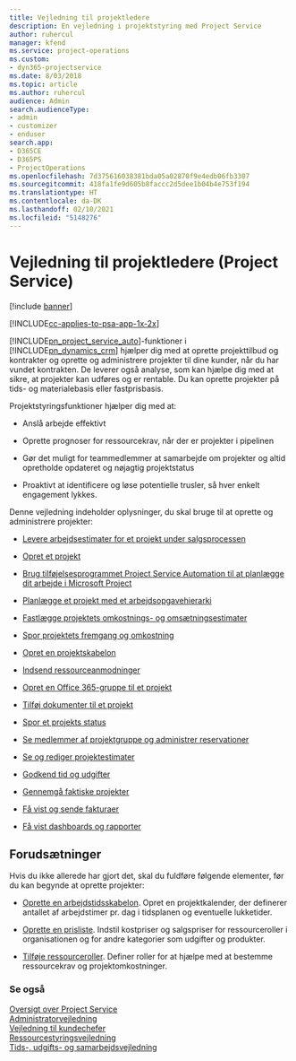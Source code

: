 ```yaml
---
title: Vejledning til projektledere
description: En vejledning i projektstyring med Project Service
author: ruhercul
manager: kfend
ms.service: project-operations
ms.custom:
- dyn365-projectservice
ms.date: 8/03/2018
ms.topic: article
ms.author: ruhercul
audience: Admin
search.audienceType:
- admin
- customizer
- enduser
search.app:
- D365CE
- D365PS
- ProjectOperations
ms.openlocfilehash: 7d375616038381bda05a02870f9e4edb06fb3307
ms.sourcegitcommit: 418fa1fe9d605b8faccc2d5dee1b04b4e753f194
ms.translationtype: HT
ms.contentlocale: da-DK
ms.lasthandoff: 02/10/2021
ms.locfileid: "5148276"
---
```

# <a name="project-manager-guide-project-service"></a>Vejledning til projektledere (Project Service)

[!include [banner](../includes/psa-now-project-operations.md)]

[!INCLUDE[cc-applies-to-psa-app-1x-2x](../includes/cc-applies-to-psa-app-1x-2x.md)]

[!INCLUDE[pn_project_service_auto](../includes/pn-project-service-auto.md)]-funktioner i [!INCLUDE[pn_dynamics_crm](../includes/pn-dynamics-crm.md)] hjælper dig med at oprette projekttilbud og kontrakter og oprette og administrere projekter til dine kunder, når du har vundet kontrakten. De leverer også analyse, som kan hjælpe dig med at sikre, at projekter kan udføres og er rentable. Du kan oprette projekter på tids- og materialebasis eller fastprisbasis.  
  
 Projektstyringsfunktioner hjælper dig med at:  
  
-   Anslå arbejde effektivt  
  
-   Oprette prognoser for ressourcekrav, når der er projekter i pipelinen  
  
-   Gør det muligt for teammedlemmer at samarbejde om projekter og altid opretholde opdateret og nøjagtig projektstatus  
  
-   Proaktivt at identificere og løse potentielle trusler, så hver enkelt engagement lykkes.  
  
Denne vejledning indeholder oplysninger, du skal bruge til at oprette og administrere projekter:  
  
-   [Levere arbejdsestimater for et projekt under salgsprocessen](../psa/provide-estimates-project-during-sales-process.md)  
  
-   [Opret et projekt](../psa/create-project.md)  
  
-   [Brug tilføjelsesprogrammet Project Service Automation til at planlægge dit arbejde i Microsoft Project](../psa/add-plan-work-microsoft-project.md)  
  
-   [Planlægge et projekt med et arbejdsopgavehierarki](../psa/schedule-project-work-breakdown-structure.md)  
  
-   [Fastlægge projektets omkostnings- og omsætningsestimater](../psa/determine-project-cost-revenue-estimates.md)  
  
-   [Spor projektets fremgang og omkostning](../psa/track-project-progress-cost.md)  
  
-   [Opret en projektskabelon](../psa/create-project-template.md)  
  
-   [Indsend ressourceanmodninger](../psa/submit-resource-requests.md)  
  
-   [Opret en Office 365-gruppe til et projekt](../psa/create-office-365-group-project.md)  
  
-   [Tilføj dokumenter til et projekt](../psa/add-documents-project.md)  
  
-   [Spor et projekts status](../psa/track-project-status.md)  
  
-   [Se medlemmer af projektgruppe og administrer reservationer](../psa/view-project-team-members-manage-bookings.md)  
  
-   [Se og rediger projektestimater](../psa/view-edit-project-estimates.md)  
  
-   [Godkend tid og udgifter](../psa/approve-time-expenses.md)  
  
-   [Gennemgå faktiske projekter](../psa/review-project-actuals.md)  
  
-   [Få vist og sende fakturaer](../psa/view-send-invoices.md)  
  
-   [Få vist dashboards og rapporter](../psa/view-dashboards-reports.md)  
  
## <a name="prerequisites"></a>Forudsætninger  
 Hvis du ikke allerede har gjort det, skal du fuldføre følgende elementer, før du kan begynde at oprette projekter:  
  
-   [Oprette en arbejdstidsskabelon](../psa/create-work-hours-template.md). Opret en projektkalender, der definerer antallet af arbejdstimer pr. dag i tidsplanen og eventuelle lukketider.  
  
-   [Oprette en prisliste](../psa/create-price-list.md). Indstil kostpriser og salgspriser for ressourceroller i organisationen og for andre kategorier som udgifter og produkter.  
  
-   [Tilføje ressourceroller](../psa/add-resource-roles.md). Definer roller for at hjælpe med at bestemme ressourcekrav og projektomkostninger.  
  
### <a name="see-also"></a>Se også  
 [Oversigt over Project Service](../psa/overview.md)   
 [Administratorvejledning](../psa/admin-guide.md)   
 [Vejledning til kundechefer](../psa/account-manager-guide.md)   
 [Ressourcestyringsvejledning](../psa/resource-manager-guide.md)   
 [Tids-, udgifts- og samarbejdsvejledning](../psa/time-expense-collaboration-guide.md)

